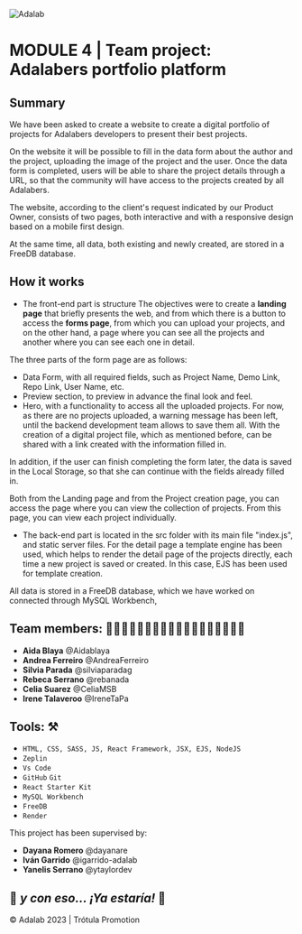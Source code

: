 

![Adalab](https://beta.adalab.es/resources/images/adalab-logo-155x61-bg-white.png)



# MODULE 4 | Team project: Adalabers portfolio platform

## Summary
We have been asked to create a website to create a digital portfolio of projects for Adalabers developers to present their best projects.

On the website it will be possible to fill in the data form about the author and the project, uploading the image of the project and the user. Once the data form is completed, users will be able to share the project details through a URL, so that the community will have access to the projects created by all Adalabers.

The website, according to the client's request indicated by our Product Owner, consists of two pages, both interactive and with a responsive design based on a mobile first design.

At the same time, all data, both existing and newly created, are stored in a FreeDB database.

## How it works

- The front-end part is structure 
The objectives were to create a **landing page** that briefly presents the web, and from which there is a button to access the **forms page**, from which you can upload your projects, and on the other hand, a page where you can see all the projects and another where you can see each one in detail.

The three parts of the form page are as follows:
- Data Form, with all required fields, such as Project Name, Demo Link, Repo Link, User Name, etc.
- Preview section, to preview in advance the final look and feel.
- Hero, with a functionality to access all the uploaded projects. For now, as there are no projects uploaded, a warning message has been left, until the backend development team allows to save them all.
With the creation of a digital project file, which as mentioned before, can be shared with a link created with the information filled in.

In addition, if the user can finish completing the form later, the data is saved in the Local Storage, so that she can continue with the fields already filled in.

Both from the Landing page and from the Project creation page, you can access the page where you can view the collection of projects. 
From this page, you can view each project individually.

- The back-end part is located in the src folder with its main file "index.js", and static server files. 
For the detail page a template engine has been used, which helps to render the detail page of the projects directly, each time a new project is saved or created. 
In this case, EJS has been used for template creation.

All data is stored in a FreeDB database, which we have worked on connected through MySQL Workbench,

## Team members: 👩🏻‍💻👩🏻‍💻👩🏼‍💻👩🏻‍💻👩🏻‍💻👩🏻‍💻

- **Aida Blaya** @Aidablaya
- **Andrea Ferreiro** @AndreaFerreiro
- **Silvia Parada** @silviaparadag
- **Rebeca Serrano** @rebanada
- **Celia Suarez** @CeliaMSB
- **Irene Talaveroo** @IreneTaPa


## Tools: ⚒️

- `HTML, CSS, SASS, JS, React Framework, JSX, EJS, NodeJS`
- `Zeplin`
- `Vs Code`
- `GitHub` `Git`
- `React Starter Kit`
- `MySQL Workbench`
- `FreeDB`
- `Render`

This project has been supervised by:

- **Dayana Romero** @dayanare
- **Iván Garrido** @igarrido-adalab
- **Yanelis Serrano** @ytaylordev

  
  
## 💫 _y con eso... ¡Ya estaría!_ 💫  


© Adalab 2023 | Trótula Promotion

